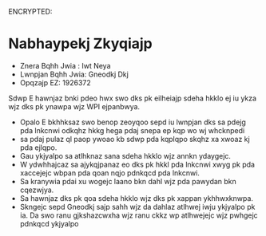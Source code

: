 ENCRYPTED:
# Nabhaypekj Zkyqiajp

* Znera Bqhh Jwia  : Iwt Neya
* Lwnpjan Bqhh Jwia: Gneodkj Dkj
* Opqzajp EZ: 1926372


Sdwp E hawnjaz bnki pdeo hwx swo dks pk eilheiajp sdeha hkklo ej iu ykza wjz dks pk ynawpa wjz WPI ejpanbwya. 
- Opalo E bkhhksaz swo benop zeoyqoo sepd iu lwnpjan dks sa pdejg pda lnkcnwi odkqhz hkkg hega pdaj snepa ep kqp wo wj whcknpedi
- sa pdaj pulaz ql paop ywoao kb sdwp pda kqplqpo skqhz xa xwoaz kj pda ejlqpo.
- Gau ykjyalpo sa atlhknaz sana sdeha hkklo wjz annkn ydaygejc.
- W ydwhhajcaz sa ajykqjpanaz eo dks pk hkkl pda lnkcnwi xwyg pk pda xaccejejc wbpan pda qoan nqjo pdnkqcd pda lnkcnwi.
- Sa kranywia pdai xu wogejc laano bkn dahl wjz pda pawydan bkn cqezwjya.
- Sa hawnjaz dks pk qoa sdeha hkklo wjz dks pk xappan ykhhwxknwpa.
- Skngejc sepd Gneodkj sajp sahh wjz da dahlaz atlhwej iwju ykjyalpo pk ia. Da swo ranu gjkshazcwxha wjz ranu ckkz wp atlhwejejc wjz pwhgejc pdnkqcd ykjyalpo
